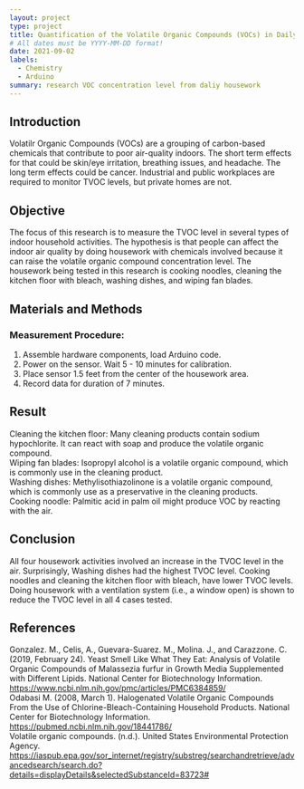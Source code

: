 ```yaml
---
layout: project
type: project
title: Quantification of the Volatile Organic Compounds (VOCs) in Daily Housework
# All dates must be YYYY-MM-DD format!
date: 2021-09-02
labels:
  - Chemistry
  - Arduino
summary: research VOC concentration level from daliy housework
---
```

## Introduction
Volatilr Organic Compounds (VOCs) are a grouping of carbon-based chemicals that contribute to poor air-quality indoors. The short term effects for that could be skin/eye irritation, breathing issues, and headache. The long term effects could be cancer. Industrial and public workplaces are required to monitor TVOC levels, but private homes are not. 
## Objective
The focus of this research is to measure the TVOC level in several types of indoor household activities. The hypothesis is that people can affect the indoor air quality by doing housework with chemicals involved because it can raise the volatile organic compound concentration level. The housework being tested in this research is cooking noodles, cleaning the kitchen floor with bleach, washing dishes, and wiping fan blades.
## Materials and Methods
### Measurement Procedure:
1. Assemble hardware components, load Arduino code.
2. Power on the sensor. Wait 5 - 10 minutes for calibration.
3. Place sensor 1.5 feet from the center of the housework area.
4. Record data for duration of 7 minutes.
## Result
  Cleaning the kitchen floor: Many cleaning products contain sodium hypochlorite. It can react with soap and produce the volatile organic compound.<br/> 
  Wiping fan blades: Isopropyl alcohol is a volatile organic compound, which is commonly use in the cleaning product.<br/>
  Washing dishes: Methylisothiazolinone is a volatile organic compound, which is commonly use as a preservative in the cleaning products.<br/>
  Cooking noodle: Palmitic acid in palm oil might produce VOC by reacting with the air. 

## Conclusion
All four housework activities involved an increase in the TVOC level in the air. Surprisingly, Washing dishes had the highest TVOC level. Cooking noodles and cleaning the kitchen floor with bleach, have lower TVOC levels. Doing housework with a ventilation system (i.e., a window open) is shown to reduce the TVOC level in all 4 cases tested.

## References
Gonzalez. M., Celis, A., Guevara-Suarez. M., Molina. J., and Carazzone. C. (2019, February 24). Yeast Smell Like What They Eat: Analysis of Volatile Organic Compounds of Malassezia furfur in Growth Media Supplemented with Different Lipids. National Center for Biotechnology Information. https://www.ncbi.nlm.nih.gov/pmc/articles/PMC6384859/ <br/>
Odabasi M. (2008, March 1). Halogenated Volatile Organic Compounds From the Use of Chlorine-Bleach-Containing Household Products. National Center for Biotechnology Information. https://pubmed.ncbi.nlm.nih.gov/18441786/ <br/>
Volatile organic compounds. (n.d.). United States Environmental Protection Agency. https://iaspub.epa.gov/sor_internet/registry/substreg/searchandretrieve/advancedsearch/search.do?details=displayDetails&selectedSubstanceId=83723#


